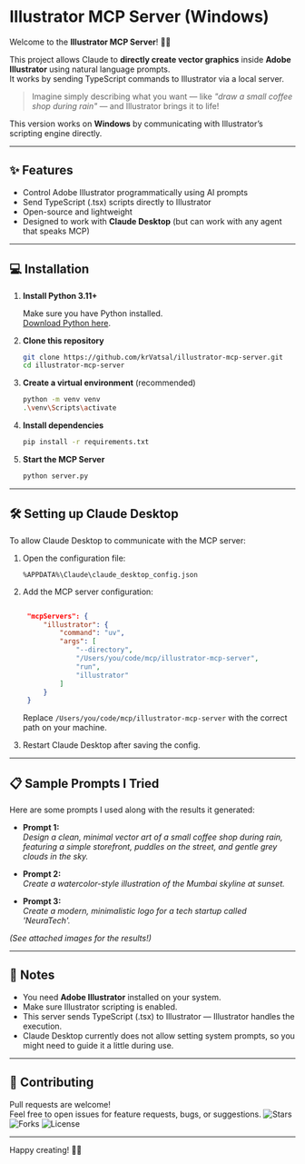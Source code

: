 # Illustrator MCP Server (Windows)

Welcome to the **Illustrator MCP Server**! 🎨🚀

This project allows Claude to **directly create vector graphics** inside **Adobe Illustrator** using natural language prompts.  
It works by sending TypeScript commands to Illustrator via a local server.

> Imagine simply describing what you want — like *"draw a small coffee shop during rain"* — and Illustrator brings it to life!

This version works on **Windows** by communicating with Illustrator’s scripting engine directly.

---

## ✨ Features
- Control Adobe Illustrator programmatically using AI prompts
- Send TypeScript (.tsx) scripts directly to Illustrator
- Open-source and lightweight
- Designed to work with **Claude Desktop** (but can work with any agent that speaks MCP)

---

## 💻 Installation

1. **Install Python 3.11+**

   Make sure you have Python installed.  
   [Download Python here](https://www.python.org/downloads/).

2. **Clone this repository**

   ```bash
   git clone https://github.com/krVatsal/illustrator-mcp-server.git
   cd illustrator-mcp-server
   ```

3. **Create a virtual environment** (recommended)

   ```bash
   python -m venv venv
   .\venv\Scripts\activate
   ```

4. **Install dependencies**

   ```bash
   pip install -r requirements.txt
   ```

5. **Start the MCP Server**

   ```bash
   python server.py
   ```

---

## 🛠️ Setting up Claude Desktop

To allow Claude Desktop to communicate with the MCP server:

1. Open the configuration file:

   ```
   %APPDATA%\Claude\claude_desktop_config.json
   ```

2. Add the MCP server configuration:

   ```json

    "mcpServers": {
        "illustrator": {
            "command": "uv",
            "args": [
                "--directory",
                "/Users/you/code/mcp/illustrator-mcp-server",
                "run",
                "illustrator"
            ]
        }
    }

   ```

   Replace `/Users/you/code/mcp/illustrator-mcp-server` with the correct path on your machine.

3. Restart Claude Desktop after saving the config.

---

## 📋 Sample Prompts I Tried

Here are some prompts I used along with the results it generated:

- **Prompt 1:**  
  *Design a clean, minimal vector art of a small coffee shop during rain, featuring a simple storefront, puddles on the street, and gentle grey clouds in the sky.*

- **Prompt 2:**  
  *Create a watercolor-style illustration of the Mumbai skyline at sunset.*

- **Prompt 3:**  
  *Create a modern, minimalistic logo for a tech startup called 'NeuraTech'.*

*(See attached images for the results!)*

---


## 🧐 Notes

- You need **Adobe Illustrator** installed on your system.
- Make sure Illustrator scripting is enabled.
- This server sends TypeScript (.tsx) to Illustrator — Illustrator handles the execution.
- Claude Desktop currently does not allow setting system prompts, so you might need to guide it a little during use.

---


## 📢 Contributing

Pull requests are welcome!  
Feel free to open issues for feature requests, bugs, or suggestions.
![Stars](https://img.shields.io/github/stars/krVatsal/illustrator-mcp)
![Forks](https://img.shields.io/github/forks/krVatsal/illustrator-mcp)
![License](https://img.shields.io/github/license/krVatsal/illustrator-mcp)

---

Happy creating! 🌈💛
